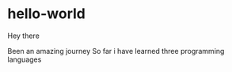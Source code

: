# hello-world
Hey there

Been an amazing journey 
So far i have learned three programming languages
